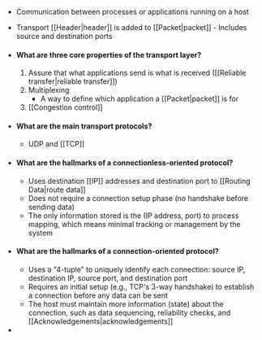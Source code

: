 
- Communication between processes or applications running on a host
- Transport [[Header|header]] is added to [[Packet|packet]]
		- Includes source and destination ports

- #### What are three core properties of the transport layer?
	1.  Assure that what applications send is what is received ([[Reliable transfer|reliable transfer]])
	2. Multiplexing
		- A way to define which application a [[Packet|packet]] is for
	3. [[Congestion control]]

- #### What are the main transport protocols?
	- UDP and [[TCP]]

- #### What are the hallmarks of a connectionless-oriented protocol?
	- Uses destination [[IP]] addresses and destination port to [[Routing Data|route data]] 
	- Does not require a connection setup phase (no handshake before sending data)
	- The only information stored is the (IP address, port) to process mapping, which means minimal tracking or management by the system

- #### What are the hallmarks of a connection-oriented protocol?
	- Uses a "4-tuple" to uniquely identify each connection: source IP, destination IP, source port, and destination port
	- Requires an initial setup (e.g., TCP's 3-way handshake) to establish a connection before any data can be sent
	- The host must maintain more information (state) about the connection, such as data sequencing, reliability checks, and [[Acknowledgements|acknowledgements]]

- 